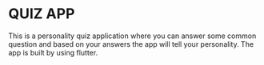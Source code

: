 # QUIZ APP

This is a personality quiz application where you can answer some common question and based on your answers the app will tell your personality. The app is built by using flutter.
